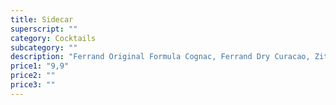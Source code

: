 ```yaml
---
title: Sidecar
superscript: ""
category: Cocktails
subcategory: ""
description: "Ferrand Original Formula Cognac, Ferrand Dry Curacao, Zitronensaft"
price1: "9,9"
price2: ""
price3: ""
---
```

